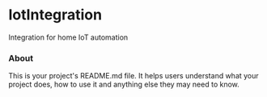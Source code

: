 IotIntegration
==============

Integration for home IoT automation

### About

This is your project's README.md file. It helps users understand what your
project does, how to use it and anything else they may need to know.